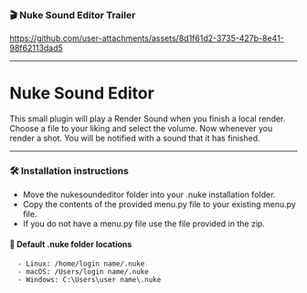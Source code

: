 ### :clapper: Nuke Sound Editor Trailer


https://github.com/user-attachments/assets/8d1f61d2-3735-427b-8e41-98f62113dad5

---
# Nuke Sound Editor

This small plugin will play a Render Sound when you finish a local render.
Choose a file to your liking and select the volume. 
Now whenever you render a shot. You will be notified with a sound that it has finished.

---
### :hammer_and_wrench: Installation instructions

- Move the nukesoundeditor folder into your .nuke installation folder.
- Copy the contents of the provided menu.py file to your existing menu.py file. 
- If you do not have a menu.py file use the file provided in the zip.

#### :file_folder: Default .nuke folder locations

      - Linux: /home/login name/.nuke
      - macOS: /Users/login name/.nuke
      - Windows: C:\Users\user name\.nuke
